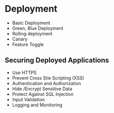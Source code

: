 # Deployment

- Basic Deployment
- Green, Blue Deployment
- Rolling deployment
- Canary
- Feature Toggle

## Securing Deployed Applications

- Use HTTPS
- Prevent Cross Stie Scripting (XSS)
- Authentication and Authorization
- Hide /Encrypt Sensitive Data
- Protect Against SQL Injection
- Input Validation
- Logging and Monitoring